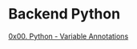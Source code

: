 # Backend Python

[0x00. Python - Variable Annotations](./0x00-python_variable_annotations 'Variable Annotations')
